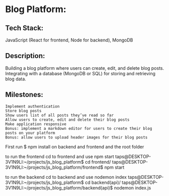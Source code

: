 # Blog Platform:
## Tech Stack:

JavaScript (React for frontend, Node for backend), MongoDB
## Description:
Building a blog platform where users can create, edit, and delete blog posts. Integrating with a database (MongoDB or SQL) for storing and retrieving blog data.
## Milestones:

    Implement authentication
    Store blog posts
    Show users list of all posts they’ve read so far
    Allow users to create, edit and delete their blog posts
    Make application responsive
    Bonus: implement a markdown editor for users to create their blog posts on your platform
    Bonus: allow users to upload header images for their blog posts



First run $ npm install on backend and frontend and the root folder


to run the frontend cd to frontend and use npm start
taps@DESKTOP-3V1N9LI:~/projects/js_blog_platform$ cd frontend/
taps@DESKTOP-3V1N9LI:~/projects/js_blog_platform/frontend$ npm start


to run the backend cd to backend and use nodemon index
taps@DESKTOP-3V1N9LI:~/projects/js_blog_platform$ cd backend(api)/
taps@DESKTOP-3V1N9LI:~/projects/js_blog_platform/backend(api)$ nodemon index.js


